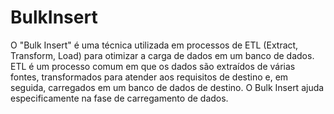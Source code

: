 # BulkInsert


O "Bulk Insert" é uma técnica utilizada em processos de ETL (Extract, Transform, Load) para otimizar a carga de dados em um banco de dados. ETL é um processo comum em que os dados são extraídos de várias fontes, transformados para atender aos requisitos de destino e, em seguida, carregados em um banco de dados de destino. O Bulk Insert ajuda especificamente na fase de carregamento de dados. 
